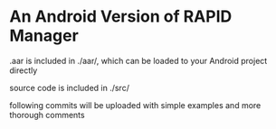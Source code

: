 # An Android Version of RAPID Manager

.aar is included in ./aar/, which can be loaded to your Android project directly

source code is included in ./src/

following commits will be uploaded with simple examples and more thorough comments

